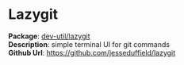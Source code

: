 # Lazygit

**Package**:      [dev-util/lazygit](dev-util/lazygit) \
**Description**:  simple terminal UI for git commands  \
**Github Url**:   https://github.com/jesseduffield/lazygit
